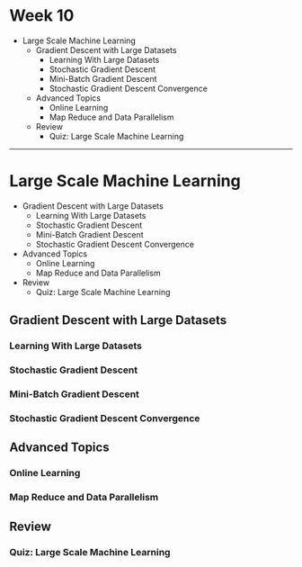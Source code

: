 Week 10
=======

- Large Scale Machine Learning
    - Gradient Descent with Large Datasets
        - Learning With Large Datasets
        - Stochastic Gradient Descent
        - Mini-Batch Gradient Descent
        - Stochastic Gradient Descent Convergence
    - Advanced Topics
        - Online Learning
        - Map Reduce and Data Parallelism
    - Review
        - Quiz: Large Scale Machine Learning

--------------------------------------------------------------------------------

Large Scale Machine Learning
============================

- Gradient Descent with Large Datasets
    - Learning With Large Datasets
    - Stochastic Gradient Descent
    - Mini-Batch Gradient Descent
    - Stochastic Gradient Descent Convergence
- Advanced Topics
    - Online Learning
    - Map Reduce and Data Parallelism
- Review
    - Quiz: Large Scale Machine Learning

Gradient Descent with Large Datasets
------------------------------------

### Learning With Large Datasets

### Stochastic Gradient Descent

### Mini-Batch Gradient Descent

### Stochastic Gradient Descent Convergence

Advanced Topics
---------------

### Online Learning

### Map Reduce and Data Parallelism

Review
------

### Quiz: Large Scale Machine Learning

